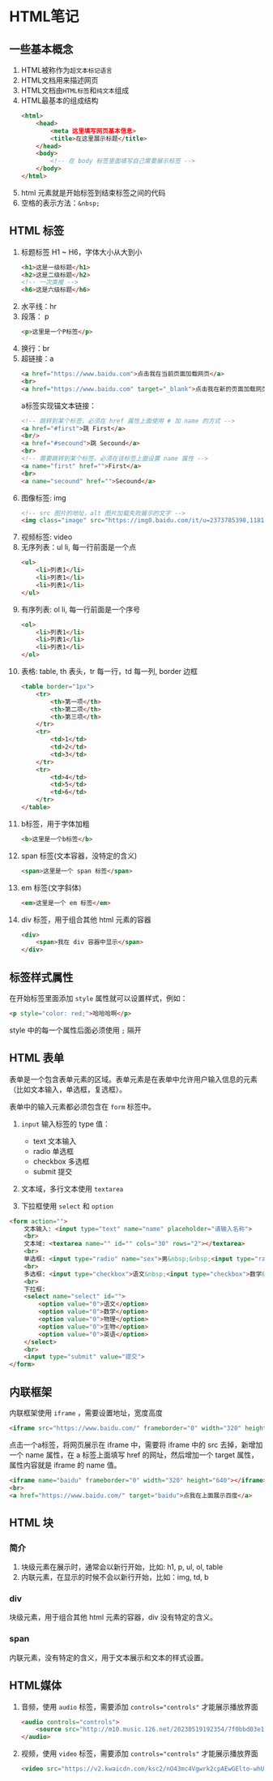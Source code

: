 # HTML笔记

## 一些基本概念

1. HTML被称作为`超文本标记语言`
2. HTML文档用来描述网页
3. HTML文档由`HTML标签`和`纯文本`组成
4. HTML最基本的组成结构
    ```html
    <html>
        <head>
            <meta 这里填写网页基本信息>
            <title>在这里展示标题</title>
        </head>
        <body>
            <!-- 在 body 标签里面填写自己需要展示标签 -->
        </body>
    </html>
    ```
5. html 元素就是开始标签到结束标签之间的代码
6. 空格的表示方法：`&nbsp;`

## HTML 标签

1. 标题标签 H1 ~ H6，字体大小从大到小
    ```html
    <h1>这是一级标题</h1>
    <h2>这是二级标题</h2>
    <!-- 一次类推 -->
    <h6>这是六级标题</h6>
    ```
2. 水平线：hr
3. 段落： p
    ```html
    <p>这里是一个P标签</p>
    ```
4. 换行：br
5. 超链接：a
    ```html
    <a href="https://www.baidu.com">点击我在当前页面加载网页</a>
    <br>
    <a href="https://www.baidu.com" target="_blank">点击我在新的页面加载网页</a>
    ```
    a标签实现锚文本链接：
    ```html
    <!-- 跳转到某个标签，必须在 href 属性上面使用 # 加 name 的方式 -->
    <a href="#first">跳 First</a>
    <br/>
    <a href="#secound">跳 Secound</a>
    <br>
    <!-- 需要跳转到某个标签，必须在该标签上面设置 name 属性 -->
    <a name="first" href="">First</a>
    <br>
    <a name="secound" href="">Secound</a>
    ```
6. 图像标签: img
    ```html
    <!-- src 图片的地址，alt 图片加载失败展示的文字 -->
    <img class="image" src="https://img0.baidu.com/it/u=2373785398,1181389904&fm=253&fmt=auto&app=138&f=JPEG?w=500&h=500" alt="图片加载失败">
    ```
7. 视频标签: video
8. 无序列表：ul li, 每一行前面是一个点
    ```html
    <ul>
        <li>列表1</li>
        <li>列表1</li>
        <li>列表1</li>
    </ul>
    ```
9. 有序列表: ol li, 每一行前面是一个序号
    ```html
    <ol>
        <li>列表1</li>
        <li>列表1</li>
        <li>列表1</li>
    </ol>
    ```
10. 表格: table, th 表头，tr 每一行，td 每一列, border 边框
    ```html
    <table border="1px">
        <tr>
            <th>第一项</th>
            <th>第二项</th>
            <th>第三项</th>
        </tr>
        <tr>
            <td>1</td>
            <td>2</td>
            <td>3</td>
        </tr>
        <tr>
            <td>4</td>
            <td>5</td>
            <td>6</td>
        </tr>
    </table>
    ```
11. b标签，用于字体加粗
    ```html
    <b>这里是一个b标签</b>
    ```
12. span 标签(文本容器，没特定的含义)
    ```html
    <span>这里是一个 span 标签</span>
    ```
13. em 标签(文字斜体)
    ```html
    <em>这里是一个 em 标签</em>
    ```
14. div 标签，用于组合其他 html 元素的容器
    ```html
    <div>
        <span>我在 div 容器中显示</span>
    </div>
    ```

## 标签样式属性

在开始标签里面添加 `style` 属性就可以设置样式，例如：

```html
<p style="color: red;">哈哈哈啊</p>
```

style 中的每一个属性后面必须使用 `;` 隔开

## HTML 表单

表单是一个包含表单元素的区域。表单元素是在表单中允许用户输入信息的元素（比如文本输入，单选框，复选框）。

表单中的输入元素都必须包含在 `form` 标签中。

1. `input` 输入标签的 type 值：

    - text 文本输入
    - radio 单选框
    - checkbox 多选框
    - submit 提交

2. 文本域，多行文本使用 `textarea`
3. 下拉框使用 `select` 和 `option`


```html
<form action="">
    文本输入: <input type="text" name="name" placeholder="请输入名称">
    <br>
    文本域: <textarea name="" id="" cols="30" rows="2"></textarea>
    <br>
    单选框: <input type="radio" name="sex">男&nbsp;&nbsp;<input type="radio" name="sex">女
    <br>
    多选框: <input type="checkbox">语文&nbsp;<input type="checkbox">数学&nbsp;<input type="checkbox">物理
    <br>
    下拉框: 
    <select name="select" id="">
        <option value="0">语文</option>
        <option value="0">数学</option>
        <option value="0">物理</option>
        <option value="0">生物</option>
        <option value="0">英语</option>
    </select>
    <br>
    <input type="submit" value="提交">
</form>
```

## 内联框架

内联框架使用 `iframe` ，需要设置地址，宽度高度

```html
<iframe src="https://www.baidu.com/" frameborder="0" width="320" height="640"></iframe>
```

点击一个a标签，将网页展示在 iframe 中，需要将 iframe 中的 src 去掉，新增加一个 name 属性，在 a 标签上面填写 href 的网址，然后增加一个 target 属性，属性内容就是 iframe 的 name 值。

```html
<iframe name="baidu" frameborder="0" width="320" height="640"></iframe>
<br>
<a href="https://www.baidu.com/" target="baidu">点我在上面展示百度</a>
```

## HTML 块

### 简介

1. 块级元素在展示时，通常会以新行开始，比如: h1, p, ul, ol, table
2. 内联元素，在显示的时候不会以新行开始，比如：img, td, b

### div

块级元素，用于组合其他 html 元素的容器，div 没有特定的含义。

### span

内联元素，没有特定的含义，用于文本展示和文本的样式设置。

## HTML媒体

1. 音频，使用 `audio` 标签，需要添加 `controls="controls"` 才能展示播放界面
    ```html
    <audio controls="controls">
        <source src="http://m10.music.126.net/20230519192354/7f0bbd03e1abcb2eef9488afb41d3950/ymusic/5626/9cb1/3940/235a81e36cdc8cb9c6fc9e97514d88e3.mp3", type="audio/mpeg">
    </audio>
    ```

2. 视频，使用 `video` 标签，需要添加 `controls="controls"` 才能展示播放界面
    ```html
    <video src="https://v2.kwaicdn.com/ksc2/nO43mc4Vgwrk2cpAEwGElto-whUXm6NSuQ83aeL6yNor-saRC5bkZW7l8nVGUo8Mj9PjXmXugEFMINZjL9o95G0FRdCfaNTB2DGPU9xydqDehsxVuGlfrSDOpaBB6tDbjd0DZwCU1gwzqHQ2epqRtdHxY2QRTw_M11-v1mSd5BvpHXSr0hKouE0RaV4n1Pr2.mp4?pkey=AAV9X3a8j6I7tHN2PdZhk3ZMoBw6DVcNjGZIxNdPsYtTtQapPBpHgxMhWawe7RiErxkWg4T-GCt_51MlxgkotJwLwtkg9OFRra-qoZ22rUTvoUYG2bv94AY7xsd_RPA0GFQ&tag=1-1684494435-unknown-0-12xsfuxye7-d1bfd8e035d9e353&clientCacheKey=3x26g6cy9c46dxe_hd15.mp4&di=76741204&bp=10004&tt=hd15&ss=vp" type="video/mpeg" controls="controls" width="320" height="640"></video>
    ```
